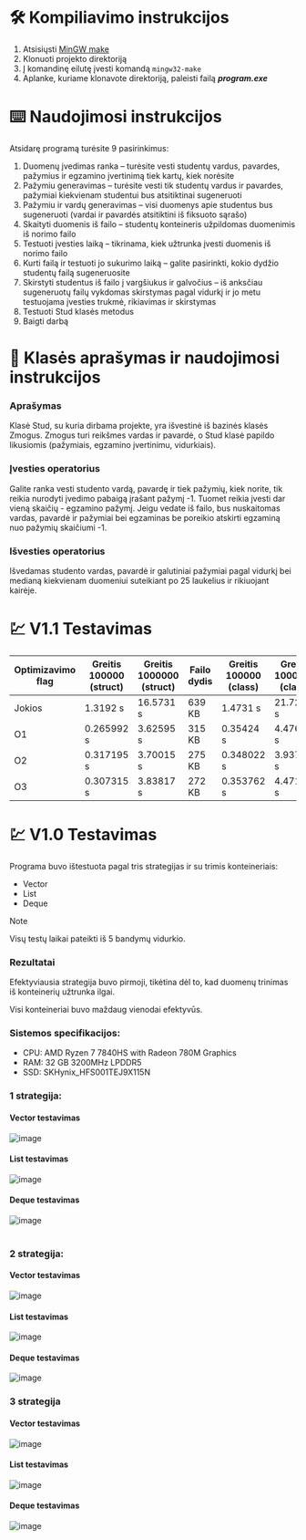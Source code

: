 # :hammer_and_wrench: Kompiliavimo instrukcijos

1. Atsisiųsti [MinGW make](https://sourceforge.net/projects/mingw/)
2. Klonuoti projekto direktoriją
3. Į komandinę eilutę įvesti komandą ```mingw32-make```
4. Aplanke, kuriame klonavote direktoriją, paleisti failą ***program.exe***

# :keyboard: Naudojimosi instrukcijos

Atsidarę programą turėsite 9 pasirinkimus:
1. Duomenų įvedimas ranka – turėsite vesti studentų vardus, pavardes, pažymius ir egzamino įvertinimą tiek kartų, kiek norėsite
2. Pažymiu generavimas – turėsite vesti tik studentų vardus ir pavardes, pažymiai kiekvienam studentui bus atsitiktinai sugeneruoti
3. Pažymiu ir vardų generavimas – visi duomenys apie studentus bus sugeneruoti (vardai ir pavardės atsitiktini iš fiksuoto sąrašo)
4. Skaityti duomenis iš failo – studentų konteineris užpildomas duomenimis iš norimo failo
5. Testuoti įvesties laiką – tikrinama, kiek užtrunka įvesti duomenis iš norimo failo
6. Kurti failą ir testuoti jo sukurimo laiką – galite pasirinkti, kokio dydžio studentų failą sugeneruosite
7. Skirstyti studentus iš failo į vargšiukus ir galvočius – iš anksčiau sugeneruotų failų vykdomas skirstymas pagal vidurkį ir jo metu testuojama įvesties trukmė, rikiavimas ir skirstymas
8. Testuoti Stud klasės metodus
9. Baigti darbą

# :notebook_with_decorative_cover: Klasės aprašymas ir naudojimosi instrukcijos

### Aprašymas

Klasė Stud, su kuria dirbama projekte, yra išvestinė iš bazinės klasės Zmogus. Zmogus turi reikšmes vardas ir pavardė, o Stud klasė papildo likusiomis (pažymiais, egzamino įvertinimu, vidurkiais).

### Įvesties operatorius

Galite ranka vesti studento vardą, pavardę ir tiek pažymių, kiek norite, tik reikia nurodyti įvedimo pabaigą įrašant pažymį -1. Tuomet reikia įvesti dar vieną skaičių - egzamino pažymį. Jeigu vedate iš failo, bus nuskaitomas vardas, pavardė ir pažymiai bei egzaminas be poreikio atskirti egzaminą nuo pažymių skaičiumi -1.

### Išvesties operatorius

Išvedamas studento vardas, pavardė ir galutiniai pažymiai pagal vidurkį bei medianą kiekvienam duomeniui suteikiant po 25 laukelius ir rikiuojant kairėje.

# :chart: V1.1 Testavimas

| Optimizavimo flag | Greitis 100000 (struct) | Greitis 1000000 (struct) | Failo dydis | Greitis 100000 (class) | Greitis 1000000 (class) | Failo dydis |
| ----------------- | ----------------------- | ------------------------ | ----------- | ---------------------- | ----------------------- | ----------- |
| Jokios | 1.3192 s | 16.5731 s | 639 KB | 1.4731 s | 21.7279 s | 408 KB |
| O1 | 0.265992 s | 3.62595 s | 315 KB | 0.35424 s | 4.47669 s | 209 KB |
| O2 | 0.317195 s | 3.70015 s | 275 KB | 0.348022 s | 3.93707 s | 199 KB |
| O3 | 0.307315 s | 3.83817 s | 272 KB | 0.353762 s | 4.47141 s | 203 KB |


# :chart: V1.0 Testavimas

Programa buvo ištestuota pagal tris strategijas ir su trimis konteineriais:
- Vector
- List
- Deque

>[!NOTE]
>Visų testų laikai pateikti iš 5 bandymų vidurkio.

### Rezultatai

Efektyviausia strategija buvo pirmoji, tikėtina dėl to, kad duomenų trinimas iš konteinerių užtrunka ilgai.

Visi konteineriai buvo maždaug vienodai efektyvūs.

### Sistemos specifikacijos: 
- CPU: AMD Ryzen 7 7840HS with Radeon 780M Graphics
- RAM: 32 GB 3200MHz LPDDR5
- SSD: SKHynix_HFS001TEJ9X115N 

### 1 strategija:

#### Vector testavimas

![image](https://github.com/user-attachments/assets/260c62a3-c532-44a8-9071-986b1255aa1d)
</br>

#### List testavimas

![image](https://github.com/user-attachments/assets/11715b4d-bd7f-4186-95b7-10fa77586269)
</br>

#### Deque testavimas

![image](https://github.com/user-attachments/assets/a2461b7f-4de6-4527-81d6-5e12dcf0c8c0)
</br></br>

### 2 strategija:

#### Vector testavimas

![image](https://github.com/user-attachments/assets/8c824515-7748-4838-85ea-2201df3a00fb)
</br>

#### List testavimas

![image](https://github.com/user-attachments/assets/6cf44ee7-a67d-4a0f-9357-9d34e80754df)
</br>

#### Deque testavimas

![image](https://github.com/user-attachments/assets/3be433a5-e6af-48bf-9ca4-7e445214f2c5)
</br>

### 3 strategija

#### Vector testavimas

![image](https://github.com/user-attachments/assets/b95058de-07c4-4ec8-bb96-9de3f103dadd)
</br>

#### List testavimas

![image](https://github.com/user-attachments/assets/bdaca316-f979-4962-9bbb-294131e28021)
</br>

#### Deque testavimas

![image](https://github.com/user-attachments/assets/7c077a3d-12de-4715-b0c4-2c38a9c675f2)


